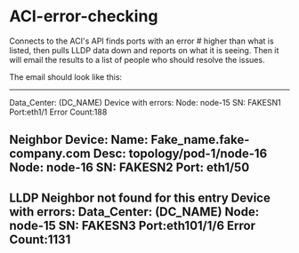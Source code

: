# ACI-error-checking
Connects to the ACI's API finds ports with an error # higher than what is listed, then pulls LLDP data down and reports on what it is seeing.
Then it will email the results to a list of people who should resolve the issues.

The email should look like this:

----------------------------
Data_Center: (DC_NAME)
Device with errors:
    Node: node-15
    SN: FAKESN1 
    Port:eth1/1
    Error Count:188
                
Neighbor Device:
    Name: Fake_name.fake-company.com
    Desc: topology/pod-1/node-16
    Node: node-16
    SN: FAKESN2
    Port: eth1/50
----------------------------
LLDP Neighbor not found for this entry
Device with errors:
    Data_Center: (DC_NAME)
    Node: node-15
    SN: FAKESN3
    Port:eth101/1/6
    Error Count:1131
----------------------------
